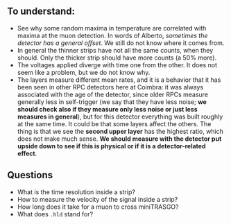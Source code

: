 ## To understand:
- See why some random maxima in temperature are correlated with maxima at the muon detection. In words of Alberto, *sometimes the detector has a general offset*. We still do not know where it comes from.
- In general the thinner strips have not all the same counts, when they should. Only the thicker strip should have more counts (a 50\% more).
- The voltages applied diverge with time one from the other. It does not seem like a problem, but we do not know why.
- The layers measure different mean rates, and it is a behavior that it has been seen in other RPC detectors here at Coimbra: it was always associated with the age of the detector, since older RPCs measure generally less in self-trigger (we say that they have less noise; **we should check also if they measure only less noise or just less measures in general**), but for this detector everything was built roughly at the same time. It could be that some layers affect the others. The thing is that we see the **second upper layer** has the highest ratio, which does not make much sense. **We should measure with the detector put upside down to see if this is physical or if it is a detector-related effect**.

## Questions
- What is the time resolution inside a strip?
- How to measure the velocity of the signal inside a strip?
- How long does it take for a muon to cross miniTRASGO?
- What does `.hld` stand for?
